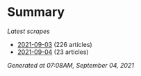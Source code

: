 # Summary
*Latest scrapes*
* [2021-09-03](https://github.com/nuuuwan/news_lk/blob/data/news_lk.2021-09-03.json) (226 articles)
* [2021-09-04](https://github.com/nuuuwan/news_lk/blob/data/news_lk.2021-09-04.json) (23 articles)

*Generated at 07:08AM, September 04, 2021*